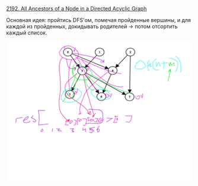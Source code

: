 [2192. All Ancestors of a Node in a Directed Acyclic Graph](https://leetcode.com/problems/all-ancestors-of-a-node-in-a-directed-acyclic-graph/description/?envType=daily-question&envId=2024-06-29)

Основная идея: пройтись DFS'ом, помечая пройденные вершины, и для каждой из пройденных, докидывать родителей -> потом отсортить каждый список.

![solv](solv.jpg)